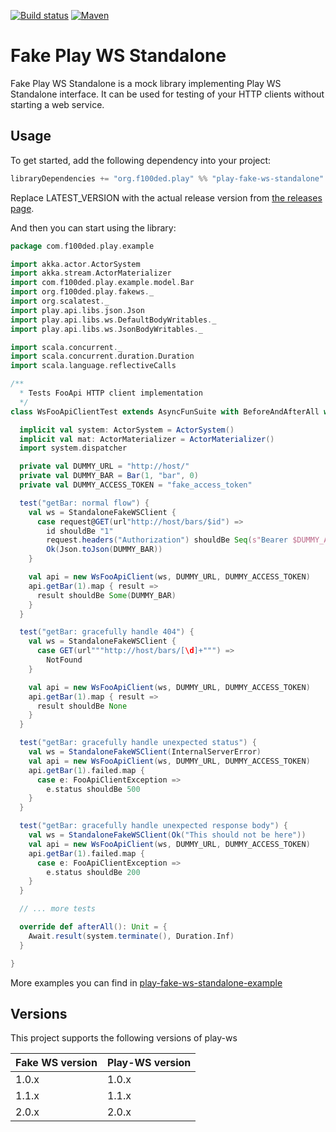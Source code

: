 [![Build status](https://travis-ci.org/f100ded/play-fake-ws-standalone.svg?branch=master)](https://travis-ci.org/f100ded/play-fake-ws-standalone)
[![Maven](https://img.shields.io/maven-central/v/org.f100ded.play/play-fake-ws-standalone_2.12.svg)](http://mvnrepository.com/artifact/org.f100ded.play/play-fake-ws-standalone_2.12)

# Fake Play WS Standalone

Fake Play WS Standalone is a mock library implementing Play WS Standalone interface. It can be used for testing of your HTTP clients without starting a web service.

## Usage

To get started, add the following dependency into your project:
```scala
libraryDependencies += "org.f100ded.play" %% "play-fake-ws-standalone" % "LATEST_VERSION"
```
Replace LATEST_VERSION with the actual release version from [the releases page](https://github.com/f100ded/play-fake-ws-standalone/releases).

And then you can start using the library:
```scala
package com.f100ded.play.example

import akka.actor.ActorSystem
import akka.stream.ActorMaterializer
import com.f100ded.play.example.model.Bar
import org.f100ded.play.fakews._
import org.scalatest._
import play.api.libs.json.Json
import play.api.libs.ws.DefaultBodyWritables._
import play.api.libs.ws.JsonBodyWritables._

import scala.concurrent._
import scala.concurrent.duration.Duration
import scala.language.reflectiveCalls

/**
  * Tests FooApi HTTP client implementation
  */
class WsFooApiClientTest extends AsyncFunSuite with BeforeAndAfterAll with Matchers {

  implicit val system: ActorSystem = ActorSystem()
  implicit val mat: ActorMaterializer = ActorMaterializer()
  import system.dispatcher

  private val DUMMY_URL = "http://host/"
  private val DUMMY_BAR = Bar(1, "bar", 0)
  private val DUMMY_ACCESS_TOKEN = "fake_access_token"

  test("getBar: normal flow") {
    val ws = StandaloneFakeWSClient {
      case request@GET(url"http://host/bars/$id") =>
        id shouldBe "1"
        request.headers("Authorization") shouldBe Seq(s"Bearer $DUMMY_ACCESS_TOKEN")
        Ok(Json.toJson(DUMMY_BAR))
    }

    val api = new WsFooApiClient(ws, DUMMY_URL, DUMMY_ACCESS_TOKEN)
    api.getBar(1).map { result =>
      result shouldBe Some(DUMMY_BAR)
    }
  }

  test("getBar: gracefully handle 404") {
    val ws = StandaloneFakeWSClient {
      case GET(url"""http://host/bars/[\d]+""") =>
        NotFound
    }

    val api = new WsFooApiClient(ws, DUMMY_URL, DUMMY_ACCESS_TOKEN)
    api.getBar(1).map { result =>
      result shouldBe None
    }
  }

  test("getBar: gracefully handle unexpected status") {
    val ws = StandaloneFakeWSClient(InternalServerError)
    val api = new WsFooApiClient(ws, DUMMY_URL, DUMMY_ACCESS_TOKEN)
    api.getBar(1).failed.map {
      case e: FooApiClientException =>
        e.status shouldBe 500
    }
  }

  test("getBar: gracefully handle unexpected response body") {
    val ws = StandaloneFakeWSClient(Ok("This should not be here"))
    val api = new WsFooApiClient(ws, DUMMY_URL, DUMMY_ACCESS_TOKEN)
    api.getBar(1).failed.map {
      case e: FooApiClientException =>
        e.status shouldBe 200
    }
  }

  // ... more tests

  override def afterAll(): Unit = {
    Await.result(system.terminate(), Duration.Inf)
  }

}
```

More examples you can find in [play-fake-ws-standalone-example](https://github.com/f100ded/play-fake-ws-standalone-example) 

## Versions

This project supports the following versions of play-ws

| Fake WS version | Play-WS version |
|-----------------|-----------------|
| 1.0.x           | 1.0.x           |
| 1.1.x           | 1.1.x           |
| 2.0.x           | 2.0.x           |
